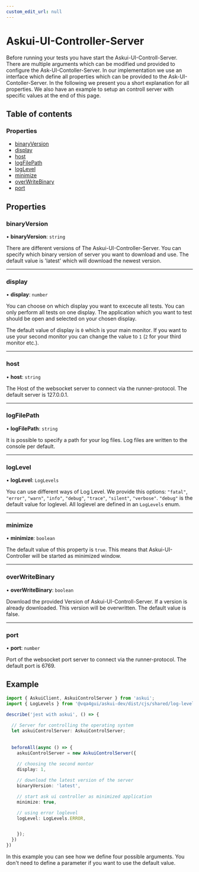 ```yaml
---
custom_edit_url: null
---
```


# Askui-UI-Controller-Server


Before running your tests you have start the Askui-UI-Controll-Server.
There are multiple arguments which can be modified und provided to configure the Ask-UI-Contoller-Server. 
In our implementation we use an interface which define all properties which can be provided to the Ask-UI-Contoller-Server.
In the following we present you a short explanation for all properties.
We also have an example to setup an controll server with specific values at the end of this page.

## Table of contents

### Properties

- [binaryVersion](#binaryversion)
- [display](#display)
- [host](#host)
- [logFilePath](#logfilepath)
- [logLevel](#loglevel)
- [minimize](#minimize)
- [overWriteBinary](#overwritebinary)
- [port](#port)

## Properties

### binaryVersion

• **binaryVersion**: `string`

There are different versions of The Askui-UI-Controller-Server.
You can specify which binary version of server you want to download and use. The default value is 'latest' which will
download the newest version.
___

### display

• **display**: `number`


You can choose on which display you want to excecute all
tests. You can only perform all tests on one display.
The application which you want to test should be open and selected on your chosen display.

The default value of display is `0` which is your main monitor. If you want to use your
second monitor you can change the value to `1` (`2` for your third monitor etc.).
___

### host

• **host**: `string`


The Host of the websocket server to connect via the runner-protocol. The default server is 127.0.0.1.
___

### logFilePath

• **logFilePath**: `string`

It is possible to specify a path for your log files. Log files are written to the console per default.
___

### logLevel

• **logLevel**: `LogLevels`

You can use different ways of Log Level. We provide this options: `"fatal"`, `"error"`, `"warn"`, `"info"`, `"debug"`, `"trace"`, `"silent"`, `"verbose"`. `"debug"` is the default value for loglevel.
All loglevel are defined in an `LogLevels` enum.
___

### minimize

• **minimize**: `boolean`

The default value of this property is `true`. This means that
Askui-UI-Controller will be started as minimized window. 
___

### overWriteBinary

• **overWriteBinary**: `boolean`


Download the provided Version of Askui-UI-Controll-Server. If a version is already downloaded. This version will be overwritten. The default value is false.
___

### port

• **port**: `number`

Port of the websocket port server to connect via the runner-protocol. The default port is 6769.

## Example

```typescript
import { AskuiClient, AskuiControlServer } from 'askui';
import { LogLevels } from '@vqa4gui/askui-dev/dist/cjs/shared/log-levels';

describe('jest with askui', () => {
  
  // Server for controlling the operating system
  let askuiControlServer: AskuiControlServer;
  
  
  beforeAll(async () => {
    askuiControlServer = new AskuiControlServer({
      
    // choosing the second montor 
    display: 1,

    // download the latest version of the server
    binaryVersion: 'latest',

    // start ask ui controller as minimized application
    minimize: true,

    // using error loglevel
    logLevel: LogLevels.ERROR,


    });
  })
})
```

In this example you can see how we define four possible arguments.
You don't need to define a parameter if you want to use the default value.
